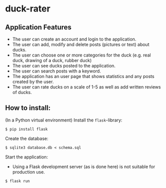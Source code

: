 # duck-rater


## Application Features

* The user can create an account and login to the application.
* The user can add, modify and delete posts (pictures or text) about ducks.
* The user can choose one or more categories for the duck (e.g. real duck, drawing of a duck, rubber duck)
* The user can see ducks posted to the application.
* The user can search posts with a keyword.
* The application has an user page that shows statistics and any posts created by the user.
* The user can rate ducks on a scale of 1-5 as well as add written reviews of ducks.

## How to install:

(In a Python virtual environment)
Install the `flask`-library:

```
$ pip install flask
```

Create the database:

```
$ sqlite3 database.db < schema.sql
```
Start the application:

* Using a Flask development server (as is done here) is not suitable for production use.

```
$ flask run
```